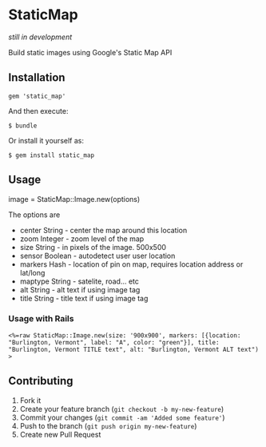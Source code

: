 # StaticMap

_still in development_

Build static images using Google's Static Map API

## Installation

    gem 'static_map'

And then execute:

    $ bundle

Or install it yourself as:

    $ gem install static_map

## Usage

image = StaticMap::Image.new(options)

The options are

  * center String   - center the map around this location
  * zoom Integer    - zoom level of the map
  * size String     - in pixels of the image. 500x500
  * sensor Boolean  - autodetect user user location
  * markers Hash    - location of pin on map, requires location address or lat/long
  * maptype String  - satelite, road... etc
  * alt String      - alt text if using image tag
  * title String    - title text if using image tag

### Usage with Rails

```erb
<%=raw StaticMap::Image.new(size: '900x900', markers: [{location: "Burlington, Vermont", label: "A", color: "green"}], title: "Burlington, Vermont TITLE text", alt: "Burlington, Vermont ALT text") >
```

## Contributing

1. Fork it
2. Create your feature branch (`git checkout -b my-new-feature`)
3. Commit your changes (`git commit -am 'Added some feature'`)
4. Push to the branch (`git push origin my-new-feature`)
5. Create new Pull Request
